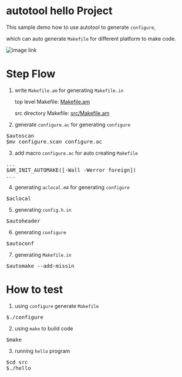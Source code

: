 # autotool hello Project
This sample demo how to use autotool to generate `configure`,

which can auto generate `Makefile` for different platform to make code.

![image link](https://github.com/ivan0124/my-study/blob/master/autotool_hello/image/autotool_20160511_1.png)

# Step Flow
1. write `Makefile.am` for generating `Makefile.in`
    
    top level Makefile: [Makefile.am](https://github.com/ivan0124/my-study/blob/master/autotool_hello/Makefile.am)
    
    src directory Makefile: [src/Makefile.am](https://github.com/ivan0124/my-study/blob/master/autotool_hello/src/Makefile.am)

2. generate `configure.ac` for generating `configure`
<pre>
$autoscan
$mv configure.scan configure.ac
</pre>

3. add macro `configure.ac` for auto creating `Makefile`
<pre>
...
$AM_INIT_AUTOMAKE([-Wall -Werror foreign])
...
</pre>

4. generating `aclocal.m4` for generating `configure`
<pre>
$aclocal
</pre>

5. generating `config.h.in`
<pre>
$autoheader
</pre>

6. generating `configure`
<pre>
$autoconf
</pre>

7. generating `Makefile.in`
<pre>
$automake --add-missin
</pre>

# How to test
1. using `configure` generate `Makefile`
<pre>
$./configure
</pre>

2. using `make` to build code
<pre>
$make
</pre>

3. running `hello` program
<pre>
$cd src
$./hello
</pre>
